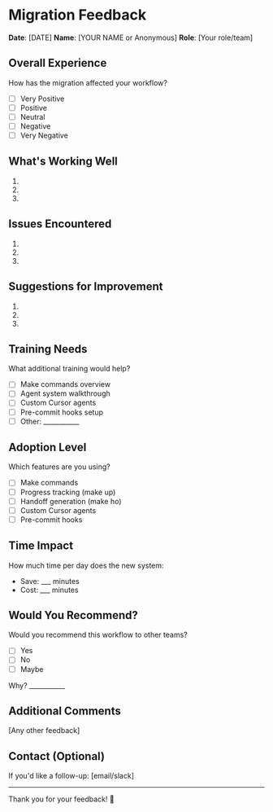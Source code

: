 # Migration Feedback

**Date**: [DATE]
**Name**: [YOUR NAME or Anonymous]
**Role**: [Your role/team]

## Overall Experience

How has the migration affected your workflow?

- [ ] Very Positive
- [ ] Positive  
- [ ] Neutral
- [ ] Negative
- [ ] Very Negative

## What's Working Well

1.
2.
3.

## Issues Encountered

1.
2.
3.

## Suggestions for Improvement

1.
2.
3.

## Training Needs

What additional training would help?

- [ ] Make commands overview
- [ ] Agent system walkthrough
- [ ] Custom Cursor agents
- [ ] Pre-commit hooks setup
- [ ] Other: ___________

## Adoption Level

Which features are you using?

- [ ] Make commands
- [ ] Progress tracking (make up)
- [ ] Handoff generation (make ho)
- [ ] Custom Cursor agents
- [ ] Pre-commit hooks

## Time Impact

How much time per day does the new system:

- Save: ___ minutes
- Cost: ___ minutes

## Would You Recommend?

Would you recommend this workflow to other teams?

- [ ] Yes
- [ ] No
- [ ] Maybe

Why? ___________

## Additional Comments

[Any other feedback]

## Contact (Optional)

If you'd like a follow-up: [email/slack]

---

Thank you for your feedback! 🙏
